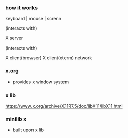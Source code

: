 ### how it works

keyboard | mouse | screnn

(interacts with)

X server

(interacts with)

X client(browser)
X client(xterm)
network


### x.org 
- provides x window system

### x lib
https://www.x.org/archive/X11R7.5/doc/libX11/libX11.html

### minilib x
- built upon x lib